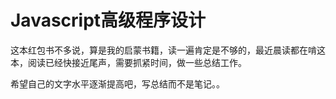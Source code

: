 # Javascript高级程序设计

这本红包书不多说，算是我的启蒙书籍，读一遍肯定是不够的，最近晨读都在啃这本，阅读已经快接近尾声，需要抓紧时间，做一些总结工作。

希望自己的文字水平逐渐提高吧，写总结而不是笔记。。
